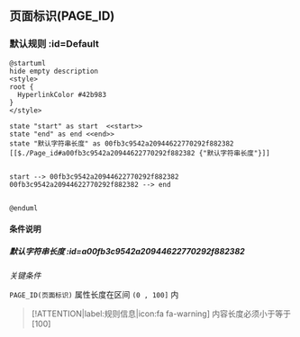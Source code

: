 ## 页面标识(PAGE_ID) <!-- {docsify-ignore-all} -->

   

### 默认规则 :id=Default

```plantuml
@startuml
hide empty description
<style>
root {
  HyperlinkColor #42b983
}
</style>

state "start" as start  <<start>>
state "end" as end <<end>>
state "默认字符串长度" as 00fb3c9542a20944622770292f882382 [[$./Page_id#a00fb3c9542a20944622770292f882382 {"默认字符串长度"}]]


start --> 00fb3c9542a20944622770292f882382 
00fb3c9542a20944622770292f882382 --> end 


@enduml
```

#### 条件说明

##### 默认字符串长度 :id=a00fb3c9542a20944622770292f882382


*关键条件*


`PAGE_ID(页面标识)` 属性长度在区间 `(0 , 100]` 内

> [!ATTENTION|label:规则信息|icon:fa fa-warning]
> 内容长度必须小于等于[100]







